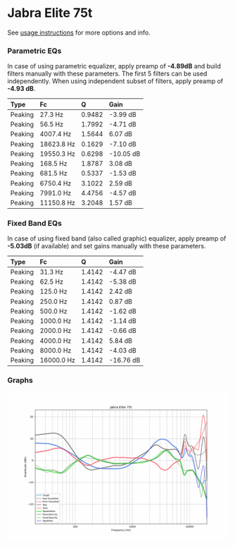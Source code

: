 # Jabra Elite 75t
See [usage instructions](https://github.com/jaakkopasanen/AutoEq#usage) for more options and info.

### Parametric EQs
In case of using parametric equalizer, apply preamp of **-4.89dB** and build filters manually
with these parameters. The first 5 filters can be used independently.
When using independent subset of filters, apply preamp of **-4.93 dB**.

| Type    | Fc         |      Q | Gain      |
|:--------|:-----------|:-------|:----------|
| Peaking | 27.3 Hz    | 0.9482 | -3.99 dB  |
| Peaking | 56.5 Hz    | 1.7992 | -4.71 dB  |
| Peaking | 4007.4 Hz  | 1.5644 | 6.07 dB   |
| Peaking | 18623.8 Hz | 0.1629 | -7.10 dB  |
| Peaking | 19550.3 Hz | 0.6298 | -10.05 dB |
| Peaking | 168.5 Hz   | 1.8787 | 3.08 dB   |
| Peaking | 681.5 Hz   | 0.5337 | -1.53 dB  |
| Peaking | 6750.4 Hz  | 3.1022 | 2.59 dB   |
| Peaking | 7991.0 Hz  | 4.4756 | -4.57 dB  |
| Peaking | 11150.8 Hz | 3.2048 | 1.57 dB   |

### Fixed Band EQs
In case of using fixed band (also called graphic) equalizer, apply preamp of **-5.03dB**
(if available) and set gains manually with these parameters.

| Type    | Fc         |      Q | Gain      |
|:--------|:-----------|:-------|:----------|
| Peaking | 31.3 Hz    | 1.4142 | -4.47 dB  |
| Peaking | 62.5 Hz    | 1.4142 | -5.38 dB  |
| Peaking | 125.0 Hz   | 1.4142 | 2.42 dB   |
| Peaking | 250.0 Hz   | 1.4142 | 0.87 dB   |
| Peaking | 500.0 Hz   | 1.4142 | -1.62 dB  |
| Peaking | 1000.0 Hz  | 1.4142 | -1.14 dB  |
| Peaking | 2000.0 Hz  | 1.4142 | -0.66 dB  |
| Peaking | 4000.0 Hz  | 1.4142 | 5.84 dB   |
| Peaking | 8000.0 Hz  | 1.4142 | -4.03 dB  |
| Peaking | 16000.0 Hz | 1.4142 | -16.76 dB |

### Graphs
![](./Jabra%20Elite%2075t.png)
